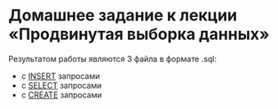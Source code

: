 # Домашнее задание к лекции «Продвинутая выборка данных»
Результатом работы являются 3 файла в формате .sql:
- c [INSERT](INSERT.sql) запросами
- c [SELECT](SELECT.sql) запросами
- c [CREATE](CREATE.sql) запросами
